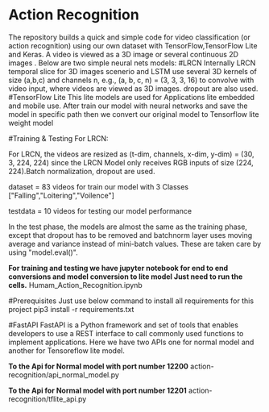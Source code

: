 # Action Recognition
The repository builds a quick and simple code for video classification (or action recognition) using our own dataset with TensorFlow,TensorFlow Lite and Keras. A video is viewed as a 3D image or several continuous 2D images . Below are two simple neural nets models:
#LRCN
Internally LRCN temporal slice for 3D images scenerio and LSTM use several 3D kernels of size (a,b,c) and channels n, e.g., (a, b, c, n) = (3, 3, 3, 16) to convolve with video input, where videos are viewed as 3D images. dropout are also used.
#TensorFlow Lite
This lite models are used for Applications lite embedded and mobile use. After train our model with neural networks and save the model in specific path then we convert our original model to Tensorflow lite weight model

#Training & Testing
For LRCN:

For LRCN, the videos are resized as (t-dim, channels, x-dim, y-dim) = (30, 3, 224, 224) since the LRCN Model only receives RGB inputs of size (224, 224).Batch normalization, dropout are used.

dataset = 83 videos  for train our model with 3 Classes ["Falling","Loitering","Voilence"]

testdata = 10 videos for testing our model performance

In the test phase, the models are almost the same as the training phase, except that dropout has to be removed and batchnorm layer uses moving average and variance instead of mini-batch values. These are taken care by using "model.eval()".

**For training and testing we have jupyter notebook for end to end conversions and model conversion to lite model
Just need to run the cells.**
Humam_Action_Recognition.ipynb

#Prerequisites
Just use below command to install all requirements for this project
pip3 install -r requirements.txt

#FastAPI
FastAPI is a Python framework and set of tools that enables developers to use a REST interface to call commonly used functions to implement applications.
Here we have two APIs one for normal model and another for Tensoreflow lite model.

**To the Api for Normal model with port number 12200**
action-recognition/api_normal_model.py 

**To the Api for Normal model with port number 12201**
action-recognition/tflite_api.py 